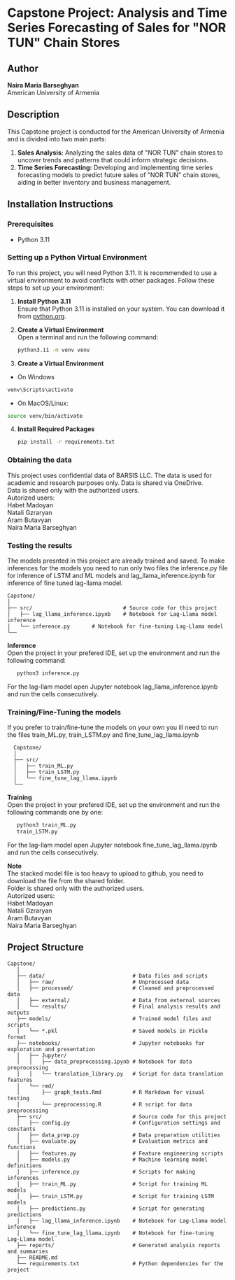 # Capstone Project: Analysis and Time Series Forecasting of Sales for "NOR TUN" Chain Stores

## Author
**Naira Maria Barseghyan**  
American University of Armenia

## Description
This Capstone project is conducted for the American University of Armenia and is divided into two main parts:

1. **Sales Analysis:** Analyzing the sales data of "NOR TUN" chain stores to uncover trends and patterns that could inform strategic decisions.
2. **Time Series Forecasting:** Developing and implementing time series forecasting models to predict future sales of "NOR TUN" chain stores, aiding in better inventory and business management.

## Installation Instructions

### Prerequisites
- Python 3.11

### Setting up a Python Virtual Environment
To run this project, you will need Python 3.11. It is recommended to use a virtual environment to avoid conflicts with other packages. Follow these steps to set up your environment:

1. **Install Python 3.11**  
   Ensure that Python 3.11 is installed on your system. You can download it from [python.org](https://www.python.org/downloads/release/python-3110/).

2. **Create a Virtual Environment**  
   Open a terminal and run the following command:
   ```bash
   python3.11 -m venv venv
   ```
3. **Create a Virtual Environment**  
  * On Windows 
  ```bash
  venv\Scripts\activate
  ```
  
  * On MacOS/Linux:
  ```bash
  source venv/bin/activate
  ```
  
4. **Install Required Packages**  
    ```bash
    pip install -r requirements.txt
    ```
    
### Obtaining the data
This project uses confidential data of BARSIS LLC. The data is used for academic and research purposes only. Data is shared via OneDrive. \
Data is shared only with the authorized users. \
Autorized users: \
Habet Madoyan \
Natali Gzraryan \
Aram Butavyan \
Naira Maria Barseghyan 

### Testing the results
The models presnted in this project are already trained and saved. 
To make inferences for the models you need to run only two files the inference.py file for inference of LSTM and ML models and lag_llama_inference.ipynb for inference of fine tuned lag-llama model.
   ```
   Capstone/
   │
   ├── src/                             # Source code for this project
   │   ├── lag_llama_inference.ipynb    # Notebook for Lag-Llama model inference
   │   └── inference.py       # Notebook for fine-tuning Lag-Llama model
   └──                 
   ```
**Inference**  
Open the project in your prefered IDE, set up the environment and run the following command:
   ```bash
      python3 inference.py
   ```
For the lag-llam model open Jupyter notebook lag_llama_inference.ipynb and run the cells consecutively.
### Training/Fine-Tuning the models
If you prefer to train/fine-tune the models on your own you ill need to run the files train_ML.py, train_LSTM.py and fine_tune_lag_llama.ipynb
 ```
   Capstone/
   │
   ├── src/                             
   │   ├── train_ML.py                  
   │   ├── train_LSTM.py                
   │   └── fine_tune_lag_llama.ipynb   
   └──                 
   ```
**Training**  
Open the project in your prefered IDE, set up the environment and run the following commands one by one:
   ```bash
      python3 train_ML.py
      train_LSTM.py
   ```

For the lag-llam model open Jupyter notebook fine_tune_lag_llama.ipynb and run the cells consecutively.

**Note**  
The stacked model file is too heavy to upload to github, you need to download the file from the shared folder. \
Folder is shared only with the authorized users. \
Autorized users: \
Habet Madoyan \
Natali Gzraryan \
Aram Butavyan \
Naira Maria Barseghyan 
    
## Project Structure
```
Capstone/
   │
   ├── data/                            # Data files and scripts
   │   ├── raw/                         # Unprocessed data
   │   ├── processed/                   # Cleaned and preprocessed data
   │   ├── external/                    # Data from external sources
   │   └── results/                     # Final analysis results and outputs
   ├── models/                          # Trained model files and scripts
   │   └── *.pkl                        # Saved models in Pickle format
   ├── notebooks/                       # Jupyter notebooks for exploration and presentation
   │   ├── Jupyter/
   │   │   ├── data_preprocessing.ipynb # Notebook for data preprocessing
   │   │   └── translation_library.py   # Script for data translation features
   │   └── rmd/
   │       ├── graph_tests.Rmd          # R Markdown for visual testing
   │       └── preprocessing.R          # R script for data preprocessing
   ├── src/                             # Source code for this project
   │   ├── config.py                    # Configuration settings and constants
   │   ├── data_prep.py                 # Data preparation utilities
   │   ├── evaluate.py                  # Evaluation metrics and functions
   │   ├── features.py                  # Feature engineering scripts
   │   ├── models.py                    # Machine learning model definitions
   │   ├── inference.py                 # Scripts for making inferences
   │   ├── train_ML.py                  # Script for training ML models
   │   ├── train_LSTM.py                # Script for training LSTM models
   │   ├── predictions.py               # Script for generating predictions
   │   ├── lag_llama_inference.ipynb    # Notebook for Lag-Llama model inference
   │   └── fine_tune_lag_llama.ipynb    # Notebook for fine-tuning Lag-Llama model
   ├── reports/                         # Generated analysis reports and summaries
   ├── README.md
   └── requirements.txt                 # Python dependencies for the project

```
